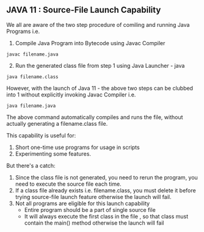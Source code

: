 ## JAVA 11 : Source-File Launch Capability

We all are aware of the two step procedure of comiling and running Java Programs i.e.
1. Compile Java Program into Bytecode using Javac Compiler
```
javac filename.java
```
2. Run the generated class file from step 1 using Java Launcher - java
```
java filename.class
```

However, with the launch of Java 11 - the above two steps can be clubbed into 1 without explicitly invoking Javac Compiler i.e. 
```
java filename.java
```
The above command automatically compiles and runs the file, without actually generating a filename.class file. 

This capability is useful for:
1. Short one-time use programs for usage in scripts
2. Experimenting some features.

But there's a catch:
1. Since the class file is not generated, you need to rerun the program, you need to execute the source file each time.
2. If a class file already exists i.e. filename.class, you must delete it before trying source-file launch feature otherwise the launch will fail.
3. Not all programs are eligible for this launch capability
    - Entire program should be a part of single source file
    - It will always execute the first class in the file , so that class must contain the main() method otherwise the launch will fail


